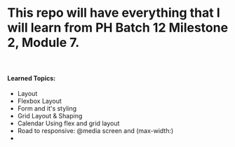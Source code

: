 <h1>This repo will have everything that I will learn from PH Batch 12 Milestone 2, Module 7.</h1>
<br>

<h4>Learned Topics:</h4>
<ul>
    <li>Layout</li>
    <li>Flexbox Layout</li>
    <li>Form and it's styling</li>
    <li>Grid Layout & Shaping</li>
    <li>Calendar Using flex and grid layout</li>
    <li>Road to responsive: @media screen and (max-width:)</li>
    <li></li>
</ul>